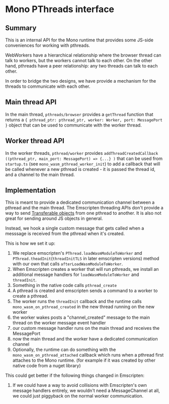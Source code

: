 # Mono PThreads interface

## Summary

This is an internal API for the Mono runtime that provides some JS-side conveniences for working with pthreads.

WebWorkers have a hierarchical relationship where the browser thread can talk to workers, but the workers cannot talk to each other.
On the other hand, pthreads have a peer relationship: any two threads can talk to each other.

In order to bridge the two designs, we have provide a mechanism for the threads to communicate with each other.

## Main thread API

In the main thread, `pthreads/browser` provides a `getThread` function that returns a `{ pthread_ptr: pthread_ptr, worker: Worker, port: MessagePort }` object that can be used to communicate with the worker thread.

## Worker thread API

In the worker threads, `pthread/worker` provides `addThreadCreatedCallback ((pthread_ptr, main_port: MessagePort) => {...} )` that can be used from `startup.ts` (see `mono_wasm_pthread_worker_init`) to add a callback that will be called whenever a new pthread is created - it is passed the thread id, and a channel to the main thread.

## Implementation

   This is meant to provide a dedicated communication channel between a pthread and the main thread.
   The Emscripten threading APIs don't provide a way to send  [Transferable objects](https://developer.mozilla.org/en-US/docs/Glossary/Transferable_objects)
     from one pthread to another.  It is also not great for sending around JS objects in general.

   Instead, we hook a single custom message that gets called when a messsage is received from the pthread when it's created.

   This is how we set it up:

   1. We replace emscripten's `PThread.loadWasmModuleToWorker` and `PThread.theadInit`(`threadInitTLS` in later emscripten versions) method with our own that calls `afterLoadWasmModuleToWorker`.
   2. When Emscripten creates a worker that will run pthreads, we install an additional message handlers for `loadWasmModuleToWorker` and `threadInit`.
   3. Something in the native code calls `pthread_create`
   4. A pthread is created and emscripten sends a command to a worker to create a pthread.
   5. The worker runs the `threadInit` callback and the runtime calls `mono_wasm_on_pthread_created` in the new thread running on the new worker
   6. the worker wakes posts a "channel_created" message to the main thread on the worker message event handler
   7. our custom message handler runs on the main thread and receives the MessagePort
   8. now the main thread and the worker have a dedicated communication channel
   9. Optionally, the runtime can do something with the `mono_wasm_on_pthread_attached` callback which runs when a pthread first attaches to the Mono runtime. (for example if it was created by other native code from a nuget library)

  This could get better if the following things changed in Emscripten:

   1. If we could have a way to avoid collisions with Emscripten's own message handlers entirely, we wouldn't need a MessageChannel at all, we could just piggyback on the normal worker communication.
